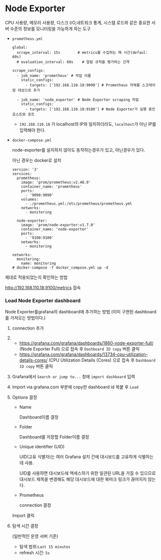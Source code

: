 # Node Exporter

 CPU 사용량, 메모리 사용량, 디스크 I/O,네트워크 통계, 시스템 로드와 같은 중요한 서버 수준의 정보를 모니터링을 가능하게 하는 도구

- `prometheus.yml`

  ```
  global:
    scrape_interval: 15s        # metrics를 수집하는 매 시간(defaul: 60s) 
    # evaluation_interval: 60s    # 알람 규칙을 평가하는 간격
  
  scrape_configs:
    - job_name: 'prometheus' # 작업 이름
      static_configs:
        - targets: ['192.168.110.18:9090'] # Prometheus 자체를 스크레이핑 대상으로 추가
  
    - job_name: 'node_exporter' # Node Exporter scraping 작업
      static_configs:
        - targets: ['192.168.110.18:9100'] # Node Exporter가 실행 중인 호스트와 포트
  ```

  - `192.168.110.18` 가 localhost의 IP와 일치하더라도, `localhost`가 아닌 IP를 입력해야 한다.
  
- `docker-compose.yml`

  node-exporter를 설치하지 않아도 동작하는경우가 있고, 아닌경우가 있다.

  아닌 경우는 docker로 설치

  ```
  version: '3'
  services:
    prometheus:
      image: 'prom/prometheus:v2.48.0'
      container_name: 'prometheus'
      ports: 
        - '9090:9090'
      volumes:
        - ./prometheus.yml:/etc/prometheus/prometheus.yml
      networks:
        - monitering    
  
    node-exporter:
      image: 'prom/node-exporter:v1.7.0'
      container_name: 'node-exporter'
      ports: 
        - '9100:9100'
      networks:
        - monitering  
  
  networks:
    monitering:
      name: monitering
  # docker-compose -f docker_compose.yml up -d
  ```

  



제대로 적용되었는지 확인하는 방법

http://192.168.110.18:9100/metrics 접속



### Load Node Exporter dashboard

Node Exporter를grafana의 dashboard에 추가하는 방법 (이미 구현된 dashboard를 가져오는 방법이다.)

1. connection 추가 

2. - https://grafana.com/grafana/dashboards/1860-node-exporter-full/ (Node Exporter Full) 으로 접속 후 `Dashboard ID copy` 버튼 클릭
   - https://grafana.com/grafana/dashboards/13734-cpu-utilization-details-cores/ (CPU Utilization Details (Cores) 으로 접속 후 `Dashboard ID copy` 버튼 클릭

3. Grafana에서 `Search or jump to...` 창에 `import dashboard` 입력

4. Import via grafana.com 부분에 copy한 dashboard id 복붙 후 `Load`

5. Options 결정

   - Name

     Dashboard이름 결정

   - Folder

     Dashboard를 저장할 Folder이름 결정

   - Unique identifier (UID)

     UID(고유 식별자)는 여러 Grafana 설치 간에 대시보드를 고유하게 식별하는 데 사용.

     UID를 사용하면 대시보드에 액세스하기 위한 일관된 URL을 가질 수 있으므로 대시보드 제목을 변경해도 해당 대시보드에 대한 북마크 링크가 끊어지지 않는다.

   - Prometheus

     connection 결정

   Import 클릭

6. 탐색 시간 결정

   (일반적인 운영 서버 기준)

   - 탐색 범위:`Last 15 minutes`
   - refresh 시간: `5s`

